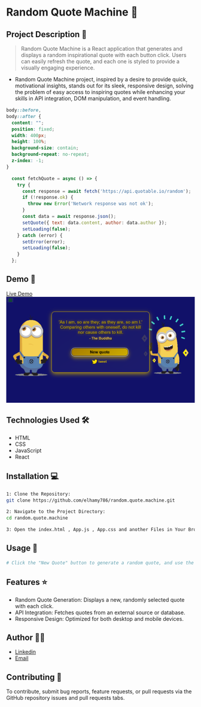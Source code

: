 # Random Quote Machine 🚀

## Project Description 📝

> Random Quote Machine is a React application that generates and displays a random inspirational quote with each button click. Users can easily refresh the quote, and each one is styled to provide a visually engaging experience.

- Random Quote Machine project, inspired by a desire to provide quick, motivational insights, stands out for its sleek, responsive design, solving the problem of easy access to inspiring quotes while enhancing your skills in API integration, DOM manipulation, and event handling.

```css
body::before,
body::after {
  content: "";
  position: fixed;
  width: 400px;
  height: 100%;
  background-size: contain;
  background-repeat: no-repeat;
  z-index: -1;
}
```

```javascript
  const fetchQuote = async () => {
    try {
      const response = await fetch('https://api.quotable.io/random');
      if (!response.ok) {
        throw new Error('Network response was not ok');
      }
      const data = await response.json();
      setQuote({ text: data.content, author: data.author });
      setLoading(false);
    } catch (error) {
      setError(error);
      setLoading(false);
    }
  };

```

## Demo 📸
[Live Demo](https://random-quote-machine-orjy-d3n3wi3t8-elhams-projects-228a98e0.vercel.app/)
![Screenshot](./src/Screenshot%202024-08-24%20123007.png)

## Technologies Used 🛠️

- HTML
- CSS
- JavaScript
- React


## Installation 💻

```bash
1: Clone the Repository:
git clone https://github.com/elhamy786/random.quote.machine.git
```

```bash
2: Navigate to the Project Directory:
cd random.quote.machine
```

```bash
3: Open the index.html , App.js , App.css and another Files in Your Browser.
```


## Usage 🎯

```bash
# Click the "New Quote" button to generate a random quote, and use the "Share" button to post it to social media.
```

## Features ⭐

- Random Quote Generation: Displays a new, randomly selected quote with each click.
- API Integration: Fetches quotes from an external source or database.
- Responsive Design: Optimized for both desktop and mobile devices.

## Author 👩‍💻

- [Linkedin](https://www.linkedin.com/in/elham-afzali-05326130b?utm_source=share&utm_campaign=share_via&utm_content=profile&utm_medium=ios_app)
- [Email](elham.afzali1383@gmail.com)

## Contributing 🤝

To contribute, submit bug reports, feature requests, or pull requests via the GitHub repository issues and pull requests tabs.